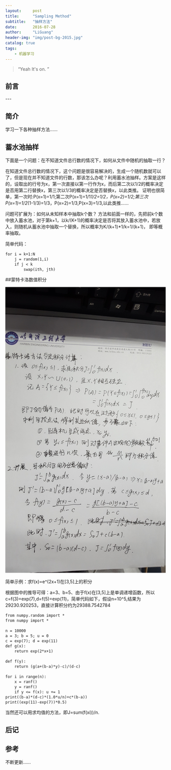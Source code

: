 ```yaml
---
layout:     post
title:      "Sampling Method"
subtitle:   "抽样方法"
date:       2016-07-28
author:     "LiGuang"
header-img: "img/post-bg-2015.jpg"
catalog: true
tags:
    - 机器学习
---
```


> “Yeah It's on. ”


## 前言


<p id = "build"></p>
---

## 简介
学习一下各种抽样方法……

## 蓄水池抽样
下面是一个问题：在不知道文件总行数的情况下，如何从文件中随机的抽取一行？

在知道文件总行数的情况下，这个问题是很容易解决的，生成一个随机数就可以了，但是现在并不知道文件的行数，那该怎么办呢？利用蓄水池抽样。方案是这样的，设取出的行号为x，第一次直接以第一行作为x，而后第二次以1/2的概率决定是否用第二行替换x，第三次以1/3的概率决定是否替换x，以此类推。
证明也很简单，第一次时:P(x=1)=1/1;第二次P(x=1)=1/1*1/2=1/2，P(x=2)=1/2;第三次P(x=1)=1/2*(1-1/3)=1/3，P(x=2)=1/3,P(x=3)=1/3,以此类推……

问题可扩展为：如何从未知样本中抽取k个数？
方法和前面一样的，先把前k个数中放入蓄水池，对于第k+1，以k/(K+1)的概率决定是否将其放入蓄水池中，若放入，则随机从蓄水池中抽取一个替换，所以概率为K/(k+1)*1/k=1/(k+1)， 即等概率抽取。
	
简单代码：

	for i = k+1:N
		j = random(1,i)
		if j < k
			swap(ith, jth)
		

##蒙特卡洛数值积分

![](https://github.com/CoolIceFire/CoolIceFire.github.io/blob/master/img/20160810/1.jpg?raw=true)

简单示例：求f(x)=e^(2x+1)在[3,5]上的积分

根据图中的推导可得：a=3、b=5、由于f(x)在[3,5]上是单调递增函数，所以c=f(3)=exp(7),d=f(5)=exp(11)，简单代码如下，假设n=10^5,结果为29230.920253，直接计算积分约为29388.7542784

	from numpy.random import *
	from numpy import *
	
	n = 10000
	a = 3; b = 5; u = 0
	c = exp(7); d = exp(11)
	def g(x):
		return exp(2*x+1)
	
	def f(y):
		return (g(a+(b-a)*y)-c)/(d-c)
	
	for i in range(n):
		x = ranf()
		y = ranf()
		if y <= f(x): u += 1
	print((b-a)*(d-c)*(1.0*u/n)+c*(b-a))
	print((exp(11)-exp(7))*0.5)


当然还可以用求均值的方法，即J=sum(f(xi))/n.

## 后记

## 参考
不断更新……
